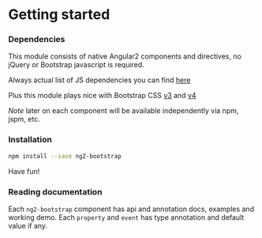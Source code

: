 # Getting started

### Dependencies
This module consists of native Angular2 components and directives, no jQuery or Bootstrap javascript is required.

Always actual list of JS dependencies you can find [here](https://david-dm.org/valor-software/ng2-bootstrap)

Plus this module plays nice with Bootstrap CSS [v3](http://getbootstrap.com/css/) and [v4](http://v4-alpha.getbootstrap.com)

*Note* later on each component will be available independently via npm, jspm, etc.

### Installation

```bash
npm install --save ng2-bootstrap
```



Have fun!

### Reading documentation

Each `ng2-bootstrap` component has api and annotation docs, examples and working demo. Each `property` and `event` has type annotation and default value if any.

